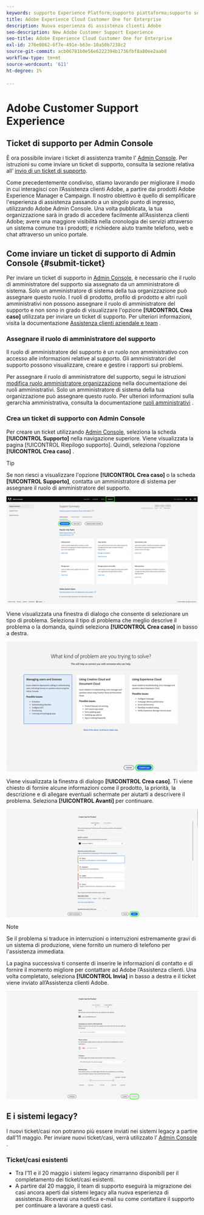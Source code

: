 ```yaml
---
keywords: supporto Experience Platform;supporto piattaforma;supporto servizi intelligenti; assistenza ai clienti; supporto ai di attribuzione; sostegno rtcdp; invia ticket di supporto;supporto clienti
title: Adobe Experience Cloud Customer One for Enterprise
description: Nuova esperienza di assistenza clienti Adobe
seo-description: New Adobe Customer Support Experience
seo-title: Adobe Experience Cloud Customer One for Enterprise
exl-id: 276e0862-6f7e-491e-b63e-10a50b7238c2
source-git-commit: acb06781b0e56e6222394b1736fbf8a80ee2aab8
workflow-type: tm+mt
source-wordcount: '611'
ht-degree: 1%

---
```


# Adobe Customer Support Experience

## Ticket di supporto per Admin Console

È ora possibile inviare i ticket di assistenza tramite l’ [Admin Console](https://adminconsole.adobe.com/). Per istruzioni su come inviare un ticket di supporto, consulta la sezione relativa all’ [invio di un ticket di supporto](#submit-ticket).

Come precedentemente condiviso, stiamo lavorando per migliorare il modo in cui interagisci con l’Assistenza clienti Adobe, a partire dai prodotti Adobe Experience Manager e Campaign. Il nostro obiettivo è quello di semplificare l&#39;esperienza di assistenza passando a un singolo punto di ingresso, utilizzando Adobe Admin Console. Una volta pubblicata, la tua organizzazione sarà in grado di accedere facilmente all’Assistenza clienti Adobe; avere una maggiore visibilità nella cronologia dei servizi attraverso un sistema comune tra i prodotti; e richiedere aiuto tramite telefono, web e chat attraverso un unico portale.

## Come inviare un ticket di supporto di Admin Console {#submit-ticket}

Per inviare un ticket di supporto in [Admin Console](https://adminconsole.adobe.com/), è necessario che il ruolo di amministratore del supporto sia assegnato da un amministratore di sistema. Solo un amministratore di sistema della tua organizzazione può assegnare questo ruolo. I ruoli di prodotto, profilo di prodotto e altri ruoli amministrativi non possono assegnare il ruolo di amministratore del supporto e non sono in grado di visualizzare l&#39;opzione **[!UICONTROL Crea caso]** utilizzata per inviare un ticket di supporto. Per ulteriori informazioni, visita la documentazione [Assistenza clienti aziendale e team](https://helpx.adobe.com/enterprise/using/support-and-expert-services.html) .

### Assegnare il ruolo di amministratore del supporto

Il ruolo di amministratore del supporto è un ruolo non amministrativo con accesso alle informazioni relative al supporto. Gli amministratori del supporto possono visualizzare, creare e gestire i rapporti sui problemi.

Per assegnare il ruolo di amministratore del supporto, segui le istruzioni [modifica ruolo amministratore organizzazione](https://helpx.adobe.com/enterprise/using/admin-roles.html#add-admin-teams) nella documentazione dei ruoli amministrativi. Solo un amministratore di sistema della tua organizzazione può assegnare questo ruolo. Per ulteriori informazioni sulla gerarchia amministrativa, consulta la documentazione [ruoli amministrativi](https://helpx.adobe.com/enterprise/admin-guide.html/enterprise/using/admin-roles.ug.html) .

### Crea un ticket di supporto con Admin Console

Per creare un ticket utilizzando [Admin Console](https://adminconsole.adobe.com/), seleziona la scheda **[!UICONTROL Supporto]** nella navigazione superiore. Viene visualizzata la pagina [!UICONTROL Riepilogo supporto]. Quindi, seleziona l’opzione **[!UICONTROL Crea caso]** .

>[!TIP]
>
> Se non riesci a visualizzare l&#39;opzione **[!UICONTROL Crea caso]** o la scheda **[!UICONTROL Supporto]**, contatta un amministratore di sistema per assegnare il ruolo di amministratore del supporto.

![Scheda Supporto Admin Console](./assets/Support.png)

Viene visualizzata una finestra di dialogo che consente di selezionare un tipo di problema. Seleziona il tipo di problema che meglio descrive il problema o la domanda, quindi seleziona **[!UICONTROL Crea caso]** in basso a destra.

![Seleziona problema](./assets/select-case-type.png)

Viene visualizzata la finestra di dialogo **[!UICONTROL Crea caso]**. Ti viene chiesto di fornire alcune informazioni come il prodotto, la priorità, la descrizione e di allegare eventuali schermate per aiutarti a descrivere il problema. Seleziona **[!UICONTROL Avanti]** per continuare.

![crea caso](./assets/create_case.png)

>[!NOTE]
>
> Se il problema si traduce in interruzioni o interruzioni estremamente gravi di un sistema di produzione, viene fornito un numero di telefono per l&#39;assistenza immediata.

La pagina successiva ti consente di inserire le informazioni di contatto e di fornire il momento migliore per contattare ad Adobe l’Assistenza clienti. Una volta completato, seleziona **[!UICONTROL Invia]** in basso a destra e il ticket viene inviato all’Assistenza clienti Adobe.

![Invia ticket](./assets/submit_case.png)

## E i sistemi legacy?

I nuovi ticket/casi non potranno più essere inviati nei sistemi legacy a partire dall’11 maggio.  Per inviare nuovi ticket/casi, verrà utilizzato l’ [Admin Console](https://adminconsole.adobe.com/) .

### Ticket/casi esistenti

* Tra l’11 e il 20 maggio i sistemi legacy rimarranno disponibili per il completamento dei ticket/casi esistenti.
* A partire dal 20 maggio, il team di supporto eseguirà la migrazione dei casi ancora aperti dai sistemi legacy alla nuova esperienza di assistenza.  Riceverai una notifica e-mail su come contattare il supporto per continuare a lavorare a questi casi.

